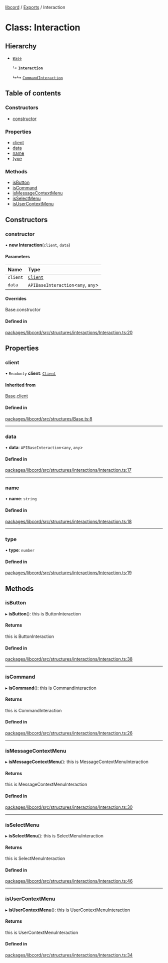 [libcord](../README.md) / [Exports](../modules.md) / Interaction

# Class: Interaction

## Hierarchy

- [`Base`](Base.md)

  ↳ **`Interaction`**

  ↳↳ [`CommandInteraction`](CommandInteraction.md)

## Table of contents

### Constructors

- [constructor](Interaction.md#constructor)

### Properties

- [client](Interaction.md#client)
- [data](Interaction.md#data)
- [name](Interaction.md#name)
- [type](Interaction.md#type)

### Methods

- [isButton](Interaction.md#isbutton)
- [isCommand](Interaction.md#iscommand)
- [isMessageContextMenu](Interaction.md#ismessagecontextmenu)
- [isSelectMenu](Interaction.md#isselectmenu)
- [isUserContextMenu](Interaction.md#isusercontextmenu)

## Constructors

### constructor

• **new Interaction**(`client`, `data`)

#### Parameters

| Name | Type |
| :------ | :------ |
| `client` | [`Client`](Client.md) |
| `data` | `APIBaseInteraction`<`any`, `any`\> |

#### Overrides

Base.constructor

#### Defined in

[packages/libcord/src/structures/interactions/Interaction.ts:20](https://github.com/Libcord/libcord/blob/f9964b8/packages/libcord/src/structures/interactions/Interaction.ts#L20)

## Properties

### client

• `Readonly` **client**: [`Client`](Client.md)

#### Inherited from

[Base](Base.md).[client](Base.md#client)

#### Defined in

[packages/libcord/src/structures/Base.ts:8](https://github.com/Libcord/libcord/blob/f9964b8/packages/libcord/src/structures/Base.ts#L8)

___

### data

• **data**: `APIBaseInteraction`<`any`, `any`\>

#### Defined in

[packages/libcord/src/structures/interactions/Interaction.ts:17](https://github.com/Libcord/libcord/blob/f9964b8/packages/libcord/src/structures/interactions/Interaction.ts#L17)

___

### name

• **name**: `string`

#### Defined in

[packages/libcord/src/structures/interactions/Interaction.ts:18](https://github.com/Libcord/libcord/blob/f9964b8/packages/libcord/src/structures/interactions/Interaction.ts#L18)

___

### type

• **type**: `number`

#### Defined in

[packages/libcord/src/structures/interactions/Interaction.ts:19](https://github.com/Libcord/libcord/blob/f9964b8/packages/libcord/src/structures/interactions/Interaction.ts#L19)

## Methods

### isButton

▸ **isButton**(): this is ButtonInteraction

#### Returns

this is ButtonInteraction

#### Defined in

[packages/libcord/src/structures/interactions/Interaction.ts:38](https://github.com/Libcord/libcord/blob/f9964b8/packages/libcord/src/structures/interactions/Interaction.ts#L38)

___

### isCommand

▸ **isCommand**(): this is CommandInteraction

#### Returns

this is CommandInteraction

#### Defined in

[packages/libcord/src/structures/interactions/Interaction.ts:26](https://github.com/Libcord/libcord/blob/f9964b8/packages/libcord/src/structures/interactions/Interaction.ts#L26)

___

### isMessageContextMenu

▸ **isMessageContextMenu**(): this is MessageContextMenuInteraction

#### Returns

this is MessageContextMenuInteraction

#### Defined in

[packages/libcord/src/structures/interactions/Interaction.ts:30](https://github.com/Libcord/libcord/blob/f9964b8/packages/libcord/src/structures/interactions/Interaction.ts#L30)

___

### isSelectMenu

▸ **isSelectMenu**(): this is SelectMenuInteraction

#### Returns

this is SelectMenuInteraction

#### Defined in

[packages/libcord/src/structures/interactions/Interaction.ts:46](https://github.com/Libcord/libcord/blob/f9964b8/packages/libcord/src/structures/interactions/Interaction.ts#L46)

___

### isUserContextMenu

▸ **isUserContextMenu**(): this is UserContextMenuInteraction

#### Returns

this is UserContextMenuInteraction

#### Defined in

[packages/libcord/src/structures/interactions/Interaction.ts:34](https://github.com/Libcord/libcord/blob/f9964b8/packages/libcord/src/structures/interactions/Interaction.ts#L34)
